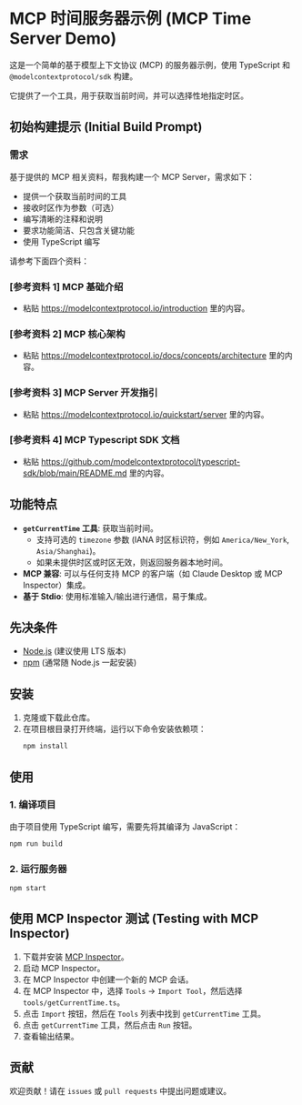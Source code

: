 # MCP 时间服务器示例 (MCP Time Server Demo)

这是一个简单的基于模型上下文协议 (MCP) 的服务器示例，使用 TypeScript 和 `@modelcontextprotocol/sdk` 构建。

它提供了一个工具，用于获取当前时间，并可以选择性地指定时区。

## 初始构建提示 (Initial Build Prompt)

### 需求

基于提供的 MCP 相关资料，帮我构建一个 MCP Server，需求如下：

- 提供一个获取当前时间的工具
- 接收时区作为参数（可选）
- 编写清晰的注释和说明
- 要求功能简洁、只包含关键功能
- 使用 TypeScript 编写

请参考下面四个资料：

### [参考资料 1] MCP 基础介绍

- 粘贴 https://modelcontextprotocol.io/introduction 里的内容。

### [参考资料 2] MCP 核心架构

- 粘贴 https://modelcontextprotocol.io/docs/concepts/architecture 里的内容。

### [参考资料 3] MCP Server 开发指引

- 粘贴 https://modelcontextprotocol.io/quickstart/server 里的内容。

### [参考资料 4] MCP Typescript SDK 文档

- 粘贴 https://github.com/modelcontextprotocol/typescript-sdk/blob/main/README.md 里的内容。


## 功能特点

*   **`getCurrentTime` 工具**: 获取当前时间。
    *   支持可选的 `timezone` 参数 (IANA 时区标识符，例如 `America/New_York`, `Asia/Shanghai`)。
    *   如果未提供时区或时区无效，则返回服务器本地时间。
*   **MCP 兼容**: 可以与任何支持 MCP 的客户端（如 Claude Desktop 或 MCP Inspector）集成。
*   **基于 Stdio**: 使用标准输入/输出进行通信，易于集成。

## 先决条件

*   [Node.js](https://nodejs.org/) (建议使用 LTS 版本)
*   [npm](https://www.npmjs.com/) (通常随 Node.js 一起安装)

## 安装

1.  克隆或下载此仓库。
2.  在项目根目录打开终端，运行以下命令安装依赖项：
    ```bash
    npm install
    ```

## 使用

### 1. 编译项目

由于项目使用 TypeScript 编写，需要先将其编译为 JavaScript：

```bash
npm run build
```
### 2. 运行服务器
```bash
npm start
```

## 使用 MCP Inspector 测试 (Testing with MCP Inspector)
1.  下载并安装 [MCP Inspector](URL_ADDRESS.com/modelcontextprotocol/mcp-inspector)。
2.  启动 MCP Inspector。
3.  在 MCP Inspector 中创建一个新的 MCP 会话。
4.  在 MCP Inspector 中，选择 `Tools` -> `Import Tool`，然后选择 `tools/getCurrentTime.ts`。
5.  点击 `Import` 按钮，然后在 `Tools` 列表中找到 `getCurrentTime` 工具。
6.  点击 `getCurrentTime` 工具，然后点击 `Run` 按钮。
7.  查看输出结果。


## 贡献
欢迎贡献！请在 `issues` 或 `pull requests` 中提出问题或建议。